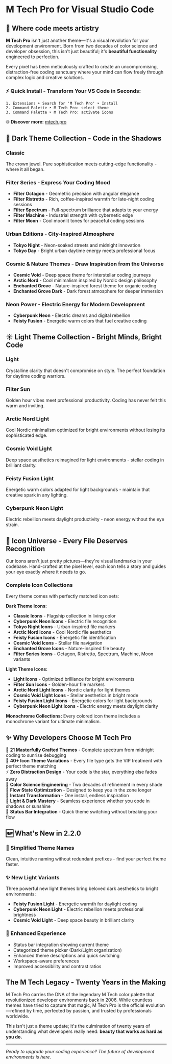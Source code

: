 M Tech Pro for Visual Studio Code
==================================

🚀 Where code meets artistry
----------------------------

**M Tech Pro** isn't just another theme—it's a visual revolution for your development environment. Born from two decades of color science and developer obsession, this isn't just beautiful; it's **beautiful functionality** engineered to perfection.

Every pixel has been meticulously crafted to create an uncompromising, distraction-free coding sanctuary where your mind can flow freely through complex logic and creative solutions.

### ⚡ Quick Install - Transform Your VS Code in Seconds:

```
1. Extensions ‣ Search for 'M Tech Pro' ‣ Install
2. Command Palette ‣ M Tech Pro: select theme
3. Command Palette ‣ M Tech Pro: activate icons
```

🌐 **Discover more:** [mtech.pro](https://mtech.pro)

🌙 Dark Theme Collection - Code in the Shadows
----------------------------------------------

### **Classic** 
The crown jewel. Pure sophistication meets cutting-edge functionality - where it all began.

### **Filter Series - Express Your Coding Mood**
- **Filter Octagon** - Geometric precision with angular elegance
- **Filter Ristretto** - Rich, coffee-inspired warmth for late-night coding sessions  
- **Filter Spectrum** - Full-spectrum brilliance that adapts to your energy
- **Filter Machine** - Industrial strength with cybernetic edge
- **Filter Moon** - Cool moonlit tones for peaceful coding sessions

### **Urban Editions - City-Inspired Atmosphere**
- **Tokyo Night** - Neon-soaked streets and midnight innovation
- **Tokyo Day** - Bright urban daytime energy meets professional focus

### **Cosmic & Nature Themes - Draw Inspiration from the Universe**
- **Cosmic Void** - Deep space theme for interstellar coding journeys
- **Arctic Nord** - Cool minimalism inspired by Nordic design philosophy
- **Enchanted Grove** - Nature-inspired forest theme for organic coding
- **Enchanted Grove Dark** - Dark forest atmosphere for deeper immersion

### **Neon Power - Electric Energy for Modern Development**
- **Cyberpunk Neon** - Electric dreams and digital rebellion
- **Feisty Fusion** - Energetic warm colors that fuel creative coding

☀️ Light Theme Collection - Bright Minds, Bright Code
----------------------------------------------------

### **Light**
Crystalline clarity that doesn't compromise on style. The perfect foundation for daytime coding warriors.

### **Filter Sun**
Golden hour vibes meet professional productivity. Coding has never felt this warm and inviting.

### **Arctic Nord Light**
Cool Nordic minimalism optimized for bright environments without losing its sophisticated edge.

### **Cosmic Void Light**
Deep space aesthetics reimagined for light environments - stellar coding in brilliant clarity.

### **Feisty Fusion Light**
Energetic warm colors adapted for light backgrounds - maintain that creative spark in any lighting.

### **Cyberpunk Neon Light**
Electric rebellion meets daylight productivity - neon energy without the eye strain.



🎨 Icon Universe - Every File Deserves Recognition
-------------------------------------------------

Our icons aren't just pretty pictures—they're visual landmarks in your codebase. Hand-crafted at the pixel level, each icon tells a story and guides your eye exactly where it needs to go.

### **Complete Icon Collections**
Every theme comes with perfectly matched icon sets:

**Dark Theme Icons:**
- **Classic Icons** - Flagship collection in living color
- **Cyberpunk Neon Icons** - Electric file recognition
- **Tokyo Night Icons** - Urban-inspired file markers
- **Arctic Nord Icons** - Cool Nordic file aesthetics
- **Feisty Fusion Icons** - Energetic file identification
- **Cosmic Void Icons** - Stellar file navigation
- **Enchanted Grove Icons** - Nature-inspired file beauty
- **Filter Series Icons** - Octagon, Ristretto, Spectrum, Machine, Moon variants

**Light Theme Icons:**
- **Light Icons** - Optimized brilliance for bright environments
- **Filter Sun Icons** - Golden-hour file markers
- **Arctic Nord Light Icons** - Nordic clarity for light themes
- **Cosmic Void Light Icons** - Stellar aesthetics in bright mode
- **Feisty Fusion Light Icons** - Energetic colors for light backgrounds
- **Cyberpunk Neon Light Icons** - Electric energy meets daylight clarity


**Monochrome Collections:**
Every colored icon theme includes a monochrome variant for ultimate minimalism.

✨ Why Developers Choose M Tech Pro
----------------------------------

🎯 **21 Masterfully Crafted Themes** - Complete spectrum from midnight coding to sunrise debugging  
🔮 **40+ Icon Theme Variations** - Every file type gets the VIP treatment with perfect theme matching  
⚡ **Zero Distraction Design** - Your code is the star, everything else fades away  
🎨 **Color Science Engineering** - Two decades of refinement in every shade  
🧠 **Flow State Optimization** - Designed to keep you in the zone longer  
🚀 **Instant Transformation** - One install, endless inspiration  
🌈 **Light & Dark Mastery** - Seamless experience whether you code in shadows or sunshine  
📱 **Status Bar Integration** - Quick theme switching without breaking your flow

🆕 What's New in 2.2.0
----------------------

### **🎨 Simplified Theme Names**
Clean, intuitive naming without redundant prefixes - find your perfect theme faster.

### **✨ New Light Variants**
Three powerful new light themes bring beloved dark aesthetics to bright environments:
- **Feisty Fusion Light** - Energetic warmth for daylight coding
- **Cyberpunk Neon Light** - Electric rebellion meets professional brightness  
- **Cosmic Void Light** - Deep space beauty in brilliant clarity

### **🔧 Enhanced Experience**
- Status bar integration showing current theme
- Categorized theme picker (Dark/Light organization)
- Enhanced theme descriptions and quick switching
- Workspace-aware preferences
- Improved accessibility and contrast ratios

The M Tech Legacy - Twenty Years in the Making
----------------------------------------------

M Tech Pro carries the DNA of the legendary M Tech color palette that revolutionized developer environments back in 2006. While countless themes have tried to capture that magic, M Tech Pro is the official evolution—refined by time, perfected by passion, and trusted by professionals worldwide.

This isn't just a theme update; it's the culmination of twenty years of understanding what developers really need: **beauty that works as hard as you do.**

---

*Ready to upgrade your coding experience? The future of development environments is here.*
